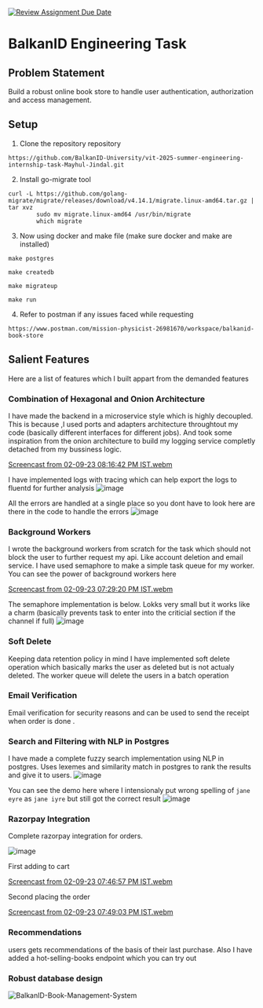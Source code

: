 [![Review Assignment Due Date](https://classroom.github.com/assets/deadline-readme-button-24ddc0f5d75046c5622901739e7c5dd533143b0c8e959d652212380cedb1ea36.svg)](https://classroom.github.com/a/LECuYE4o)
# BalkanID Engineering Task

## Problem Statement
Build a robust online book store to handle user authentication, authorization and access management.

## Setup

1. Clone the repository repository
```
https://github.com/BalkanID-University/vit-2025-summer-engineering-internship-task-Mayhul-Jindal.git
```

2. Install go-migrate tool
```
curl -L https://github.com/golang-migrate/migrate/releases/download/v4.14.1/migrate.linux-amd64.tar.gz | tar xvz
        sudo mv migrate.linux-amd64 /usr/bin/migrate
        which migrate
```

3. Now using docker and make file (make sure docker and make are installed)
```
make postgres
```
```
make createdb
```
```
make migrateup
```
```
make run
```

4. Refer to postman if any issues faced while requesting
```
https://www.postman.com/mission-physicist-26981670/workspace/balkanid-book-store
```

## Salient Features
Here are a list of features which I built appart from the demanded features

### Combination of Hexagonal and Onion Architecture
I have made the backend in a microservice style which is highly decoupled. This is because ,I used ports and adapters architecture throughtout my code (basically different interfaces for different jobs). And took some inspiration from the onion architecture to build my logging service completly detached from my bussiness logic. 

[Screencast from 02-09-23 08:16:42 PM IST.webm](https://github.com/BalkanID-University/vit-2025-summer-engineering-internship-task-Mayhul-Jindal/assets/95216160/81555b0c-c800-4506-bfa4-a52abc393144)


I have implemented logs with tracing which can help export the logs to fluentd for further analysis
![image](https://github.com/BalkanID-University/vit-2025-summer-engineering-internship-task-Mayhul-Jindal/assets/95216160/47677e88-2ac1-4bc0-a6e2-bd2368df247f)

All the errors are handled at a single place so you dont have to look here are there in the code to handle the errors
![image](https://github.com/BalkanID-University/vit-2025-summer-engineering-internship-task-Mayhul-Jindal/assets/95216160/38e7745e-37e5-45d6-b94e-e60d302d4754)

### Background Workers
I wrote the background workers from scratch for the task which should not block the user to further request my api. Like account deletion and email service. I have used semaphore to make a simple task queue for my worker. You can see the power of background workers here

[Screencast from 02-09-23 07:29:20 PM IST.webm](https://github.com/BalkanID-University/vit-2025-summer-engineering-internship-task-Mayhul-Jindal/assets/95216160/2f64e370-73e7-4ca1-af2b-faa479bb9ba9)

The semaphore implementation is below. Lokks very small but it works like a charm (basically prevents task to enter into the criticial section if the channel if full)
![image](https://github.com/BalkanID-University/vit-2025-summer-engineering-internship-task-Mayhul-Jindal/assets/95216160/ad8e67c6-6114-48c8-82dd-bb285fcd6bf5)



### Soft Delete
Keeping data retention policy in mind I have implemented soft delete operation which basically marks the user as deleted but is not actualy deleted. The worker queue will delete the users in a batch operation

### Email Verification
Email verification for security reasons and can be used to send the receipt when order is done .

### Search and Filtering with NLP in Postgres 
I have made a complete fuzzy search implementation using NLP in postgres. Uses lexemes and similarity match in postgres to rank the results and give it to users. 
![image](https://github.com/BalkanID-University/vit-2025-summer-engineering-internship-task-Mayhul-Jindal/assets/95216160/e139a29f-db1a-47b1-8909-94ebb250ba33)

You can see the demo here where I intensionaly put wrong spelling of `jane eyre` as `jane iyre` but still got the correct result
![image](https://github.com/BalkanID-University/vit-2025-summer-engineering-internship-task-Mayhul-Jindal/assets/95216160/619a95b6-b54d-4e4a-8643-0ab7bfe5440e)

### Razorpay Integration
Complete razorpay integration for orders.

![image](https://github.com/BalkanID-University/vit-2025-summer-engineering-internship-task-Mayhul-Jindal/assets/95216160/1f3f6136-2b28-4a87-806c-7b0070f881f7)

First adding to cart

[Screencast from 02-09-23 07:46:57 PM IST.webm](https://github.com/BalkanID-University/vit-2025-summer-engineering-internship-task-Mayhul-Jindal/assets/95216160/5d568f94-29e4-43e2-baa2-a373e7ebcd66)

Second placing the order

[Screencast from 02-09-23 07:49:03 PM IST.webm](https://github.com/BalkanID-University/vit-2025-summer-engineering-internship-task-Mayhul-Jindal/assets/95216160/47c3a84a-e0f4-4ae0-9fc5-939ef10e993d)


### Recommendations
users gets recommendations of the basis of their last purchase. Also I have added a hot-selling-books endpoint which you can try out

### Robust database design
![BalkanID-Book-Management-System](https://github.com/BalkanID-University/vit-2025-summer-engineering-internship-task-Mayhul-Jindal/assets/95216160/766f3b3f-f1ee-4eee-af3c-396f849225a8)
